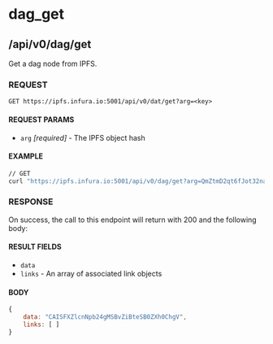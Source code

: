 # dag_get

## /api/v0/dag/get

Get a dag node from IPFS.

### REQUEST

`GET https://ipfs.infura.io:5001/api/v0/dat/get?arg=<key>`

#### REQUEST PARAMS
- `arg` _[required]_ - The IPFS object hash

#### EXAMPLE
```bash
// GET
curl "https://ipfs.infura.io:5001/api/v0/dag/get?arg=QmZtmD2qt6fJot32nabSP3CUjicnypEBz7bHVDhPQt9aAy"
```

### RESPONSE

On success, the call to this endpoint will return with 200 and the following body:

#### RESULT FIELDS
- `data`
- `links` - An array of associated link objects

#### BODY
```js
{
    data: "CAISFXZlcnNpb24gMSBvZiBteSB0ZXh0ChgV",
    links: [ ]
}
```
